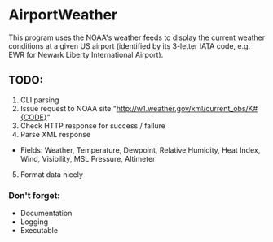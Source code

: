 # AirportWeather

This program uses the NOAA's weather feeds to display the current weather
conditions at a given US airport (identified by its 3-letter IATA code, e.g. EWR
for Newark Liberty International Airport).

## TODO:

1. CLI parsing
2. Issue request to NOAA site "http://w1.weather.gov/xml/current_obs/K#{CODE}"
3. Check HTTP response for success / failure
4. Parse XML response
  - Fields: Weather, Temperature, Dewpoint, Relative Humidity, Heat Index, Wind, Visibility, MSL Pressure, Altimeter
5. Format data nicely

### Don't forget:
* Documentation
* Logging
* Executable

